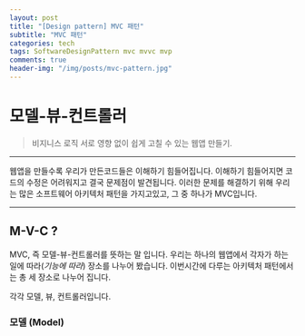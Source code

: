 ```yaml
---
layout: post
title: "[Design pattern] MVC 패턴"
subtitle: "MVC 패턴"
categories: tech
tags: SoftwareDesignPattern mvc mvvc mvp
comments: true
header-img: "/img/posts/mvc-pattern.jpg"
---
```


모델-뷰-컨트롤러
===============

> 비지니스 로직 서로 영향 없이 쉽게 고칠 수 있는 웹앱 만들기.

***

웹앱을 만들수록 우리가 만든코드들은 이해하기 힘들어집니다.
이해하기 힘들어지면 코드의 수정은 어려워지고 결국 문제점이 발견됩니다.
이러한 문제를 해결하기 위해 우리는 많은 소프트웨어 아키텍처 패턴을 가지고있고, 그 중 하나가 MVC입니다.

***

## M-V-C ?

MVC, 즉 모델-뷰-컨트롤러를 뜻하는 말 입니다.
우리는 하나의 웹앱에서 각자가 하는 일에 따라(*기능에 따라*) 장소를 나누어 봤습니다.
이번시간에 다루는 아키텍처 패턴에서는 총 세 장소로 나누어 집니다.

각각 모델, 뷰, 컨트롤러입니다.


### 모델 (Model)

